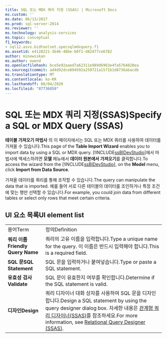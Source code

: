 ```yaml
---
title: SQL 또는 MDX 쿼리 지정 (SSAS) | Microsoft Docs
ms.custom: ''
ms.date: 06/13/2017
ms.prod: sql-server-2014
ms.reviewer: ''
ms.technology: analysis-services
ms.topic: conceptual
f1_keywords:
- sql12.asvs.bidtoolset.specsqlmdxquery.f1
ms.assetid: e4128221-3b46-48be-b0f1-d82477ce6782
author: minewiskan
ms.author: owend
ms.openlocfilehash: bce5e92aaed7a62311e989d6963e4fa5764028ea
ms.sourcegitcommit: ad4d92dce894592a259721a1571b1d8736abacdb
ms.translationtype: MT
ms.contentlocale: ko-KR
ms.lasthandoff: 08/04/2020
ms.locfileid: "87736850"
---
```

# <a name="specify-a-sql-or-mdx-query-ssas"></a><span data-ttu-id="78da1-102">SQL 또는 MDX 쿼리 지정(SSAS)</span><span class="sxs-lookup"><span data-stu-id="78da1-102">Specify a SQL or MDX Query (SSAS)</span></span>
  <span data-ttu-id="78da1-103">**테이블 가져오기 마법사** 의 이 페이지에서는 SQL 또는 MDX 쿼리를 사용하여 데이터를 가져올 수 있습니다.</span><span class="sxs-lookup"><span data-stu-id="78da1-103">This page of the **Table Import Wizard** enables you to import data by using a SQL or MDX query.</span></span> <span data-ttu-id="78da1-104">[!INCLUDE[ssBIDevStudio](../includes/ssbidevstudio-md.md)]에서 마법사에 액세스하려면 **모델** 메뉴에서 **데이터 원본에서 가져오기**를 클릭합니다.</span><span class="sxs-lookup"><span data-stu-id="78da1-104">To access the wizard from the [!INCLUDE[ssBIDevStudio](../includes/ssbidevstudio-md.md)], on the **Model** menu, click **Import from Data Source**.</span></span>  
  
 <span data-ttu-id="78da1-105">가져올 데이터를 쿼리를 통해 조작할 수 있습니다.</span><span class="sxs-lookup"><span data-stu-id="78da1-105">The query can manipulate the data that is imported.</span></span> <span data-ttu-id="78da1-106">예를 들어 서로 다른 테이블의 데이터를 조인하거나 특정 조건에 맞는 행만 선택할 수 있습니다.</span><span class="sxs-lookup"><span data-stu-id="78da1-106">For example, you could join data from different tables or select only rows that meet certain criteria.</span></span>  
  
## <a name="ui-element-list"></a><span data-ttu-id="78da1-107">UI 요소 목록</span><span class="sxs-lookup"><span data-stu-id="78da1-107">UI element list</span></span>  
  
|||  
|-|-|  
|<span data-ttu-id="78da1-108">용어</span><span class="sxs-lookup"><span data-stu-id="78da1-108">Term</span></span>|<span data-ttu-id="78da1-109">정의</span><span class="sxs-lookup"><span data-stu-id="78da1-109">Definition</span></span>|  
|<span data-ttu-id="78da1-110">**쿼리 이름**</span><span class="sxs-lookup"><span data-stu-id="78da1-110">**Friendly Query Name**</span></span>|<span data-ttu-id="78da1-111">쿼리의 고유 이름을 입력합니다.</span><span class="sxs-lookup"><span data-stu-id="78da1-111">Type a unique name for the query.</span></span> <span data-ttu-id="78da1-112">이 이름은 반드시 입력해야 합니다.</span><span class="sxs-lookup"><span data-stu-id="78da1-112">This is a required field.</span></span>|  
|<span data-ttu-id="78da1-113">**SQL 문**</span><span class="sxs-lookup"><span data-stu-id="78da1-113">**SQL Statement**</span></span>|<span data-ttu-id="78da1-114">SQL 문을 입력하거나 붙여넣습니다.</span><span class="sxs-lookup"><span data-stu-id="78da1-114">Type or paste a SQL statement.</span></span>|  
|<span data-ttu-id="78da1-115">**유효성 검사**</span><span class="sxs-lookup"><span data-stu-id="78da1-115">**Validate**</span></span>|<span data-ttu-id="78da1-116">SQL 문이 유효한지 여부를 확인합니다.</span><span class="sxs-lookup"><span data-stu-id="78da1-116">Determine if the SQL statement is valid.</span></span>|  
|<span data-ttu-id="78da1-117">**디자인**</span><span class="sxs-lookup"><span data-stu-id="78da1-117">**Design**</span></span>|<span data-ttu-id="78da1-118">쿼리 디자이너 대화 상자를 사용하여 SQL 문을 디자인합니다.</span><span class="sxs-lookup"><span data-stu-id="78da1-118">Design a SQL statement by using the query designer dialog box.</span></span> <span data-ttu-id="78da1-119">자세한 내용은 [관계형 쿼리 디자이너&#40;SSAS&#41;](relational-query-designer-ssas.md)를 참조하세요.</span><span class="sxs-lookup"><span data-stu-id="78da1-119">For more information, see [Relational Query Designer &#40;SSAS&#41;](relational-query-designer-ssas.md).</span></span>|  
  
  
